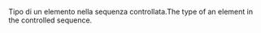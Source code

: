 <span data-ttu-id="bb497-101">Tipo di un elemento nella sequenza controllata.</span><span class="sxs-lookup"><span data-stu-id="bb497-101">The type of an element in the controlled sequence.</span></span>